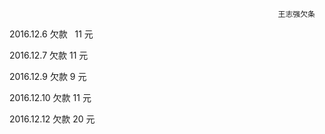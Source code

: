                                                                 王志强欠条
                                                                
2016.12.6  欠款   11 元

2016.12.7  欠款   11 元

2016.12.9  欠款   9 元

2016.12.10  欠款   11 元


2016.12.12  欠款   20 元
